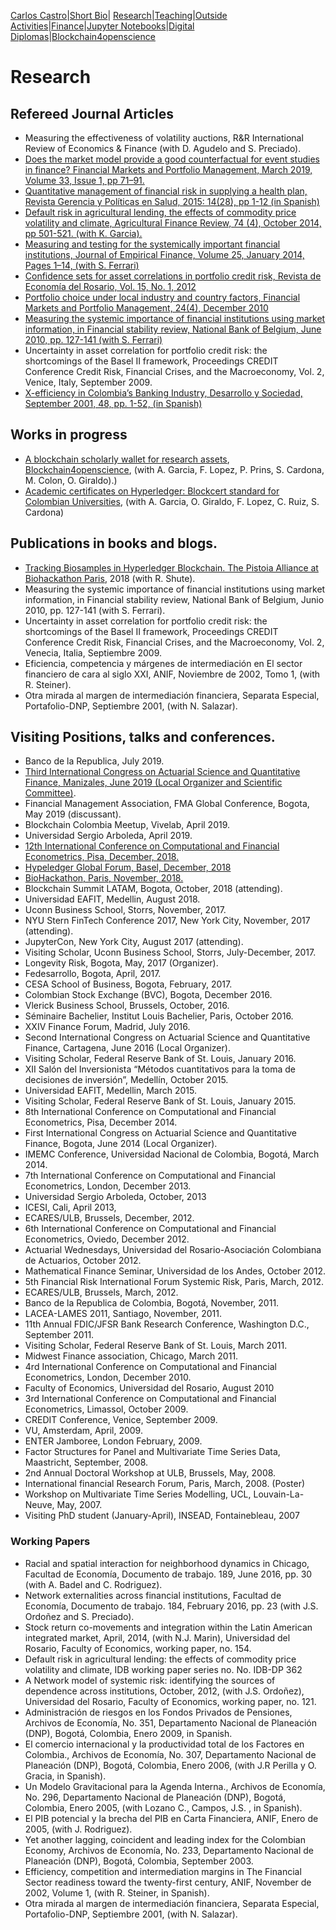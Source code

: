 [Carlos Castro](index.md)|[Short Bio](cv.md)| [Research](res.md)|[Teaching](teach.md)|[Outside Activities](Outside.md)|[Finance](Fin.md)|[Jupyter Notebooks](Jup.md)|[Digital Diplomas](Ddiploma.md)|[Blockchain4openscience](Block.md)    

# Research

## Refereed Journal Articles

* Measuring the effectiveness of volatility auctions, R&R International Review of Economics & Finance (with D. Agudelo and S. Preciado).
* [Does the market model provide a good counterfactual for event studies in finance? Financial Markets and Portfolio Management, March 2019, Volume 33, Issue 1, pp 71–91.](https://link.springer.com/article/10.1007/s11408-019-00325-4)
* [Quantitative management of financial risk in supplying a health plan, Revista Gerencia y Políticas en Salud, 2015: 14(28), pp 1-12 (in Spanish)]( http://dx.doi.org/10.11144/Javeriana.rgyps18-28.lacr.)
* [Default risk in agricultural lending, the effects of commodity price volatility and climate, Agricultural Finance Review, 74 (4), October 2014, pp 501-521. (with K. Garcia).](https://doi.org/10.1108/AFR-10-2013-0036 )
* [Measuring and testing for the systemically important financial institutions, Journal of Empirical Finance, Volume 25, January 2014, Pages 1–14, (with S. Ferrari)](https://doi.org/10.1016/j.jempfin.2013.10.009)
* [Confidence sets for asset correlations in portfolio credit risk, Revista de Economía del Rosario, Vol. 15, No. 1, 2012](http://repository.urosario.edu.co/handle/10336/11217)
* [Portfolio choice under local industry and country factors, Financial Markets and Portfolio Management, 24(4), December 2010](https://doi.org/10.1007/s11408-010-0143-9)
* [Measuring the systemic importance of financial institutions using market information, in Financial stability review, National Bank of Belgium, June 2010, pp. 127-141 (with S. Ferrari)](https://www.nbb.be/doc/ts/publications/fsr/fsr_2010_en.pdf)
* Uncertainty in asset correlation for portfolio credit risk: the shortcomings of the Basel II framework, Proceedings CREDIT Conference Credit Risk, Financial Crises, and the Macroeconomy, Vol. 2, Venice, Italy, September 2009.
* [X-efficiency in Colombia’s Banking Industry, Desarrollo y Sociedad, September 2001, 48, pp. 1-52, (in Spanish)](https://economia.uniandes.edu.co/images/archivos/pdfs/Articulos_Revista_Desarrollo_y_Sociedad/Articulo48_4.pdf)

## Works in progress

* [A blockchain scholarly wallet for research assets](https://github.com/Blockchain4openscience), [Blockchain4openscience](http://blockchain4openscience.com/), (with A. Garcia, F. Lopez, P. Prins, S. Cardona, M. Colon, O. Giraldo).)
* [Academic certificates on Hyperledger: Blockcert standard for Colombian Universities](https://hgf18.sched.com/event/G8rr), (with A. Garcia, O. Giraldo, F. Lopez, C. Ruiz, S. Cardona)

## Publications in books and blogs.

* [Tracking Biosamples in Hyperledger Blockchain. The Pistoia Alliance at Biohackathon Paris](https://www.pistoiaalliance.org/tracking-biosamples-in-hyperledger-blockchain-the-pistoia-alliance-at-biohackathon-paris-2018/), 2018 (with R. Shute).
* Measuring the systemic importance of financial institutions using market information, in Financial stability review, National Bank of Belgium, Junio 2010, pp. 127-141 (with S. Ferrari).
* Uncertainty in asset correlation for portfolio credit risk: the shortcomings of the Basel II framework, Proceedings CREDIT Conference Credit Risk, Financial Crises, and the Macroeconomy, Vol. 2, Venecia, Italia, Septiembre 2009.
* Eficiencia, competencia y márgenes de intermediación en El sector financiero de cara al siglo XXI, ANIF, Noviembre de 2002, Tomo 1, (with R. Steiner).
* Otra mirada al margen de intermediación financiera, Separata Especial, Portafolio-DNP, Septiembre 2001, (with N. Salazar).

## Visiting Positions, talks and conferences.

* Banco de la Republica, July 2019.
* [Third International Congress on Actuarial Science and Quantitative Finance, Manizales, June 2019 (Local Organizer and Scientific Committee)](http://icasqf2019.icasqf.org/).
* Financial Management Association, FMA Global Conference, Bogota, May 2019 (discussant).
* Blockchain Colombia Meetup, Vivelab, April 2019.
* Universidad Sergio Arboleda, April 2019.
* [12th International Conference on Computational and Financial Econometrics, Pisa, December, 2018.](http://www.cfenetwork.org/CFE2018/)
* [Hypeledger Global Forum, Basel, December, 2018](https://www.youtube.com/watch?v=r2BGzIsB4ww&feature=youtu.be)
* [BioHackathon, Paris, November, 2018.](https://bh2018paris.info/projects)
* Blockchain Summit LATAM, Bogota, October, 2018 (attending).
* Universidad EAFIT, Medellin, August 2018.
* Uconn Business School, Storrs, November, 2017.
* NYU Stern FinTech Conference 2017, New York City, November, 2017 (attending).
* JupyterCon, New York City, August 2017 (attending).
* Visiting Scholar, Uconn Business School, Storrs, July-December, 2017.
*	Longevity Risk, Bogota, May, 2017 (Organizer).
*	Fedesarrollo, Bogota, April, 2017.
*	CESA School of Business, Bogota, February, 2017.
*	Colombian Stock Exchange (BVC), Bogota, December 2016.
*	Vlerick Business School, Brussels, October, 2016.
*	Séminaire Bachelier, Institut Louis Bachelier, Paris, October 2016.
*	XXIV Finance Forum, Madrid, July 2016.
*	Second International Congress on Actuarial Science and Quantitative Finance, Cartagena, June 2016 (Local Organizer).
*	Visiting Scholar, Federal Reserve Bank of St. Louis, January 2016.
*	XII Salón del Inversionista “Métodos cuantitativos para la toma de decisiones de inversión”, Medellín, October 2015.
*	Universidad EAFIT, Medellin, March 2015.
*	Visiting Scholar, Federal Reserve Bank of St. Louis, January 2015.
*	8th International Conference on Computational and Financial Econometrics, Pisa, December 2014.
*	First International Congress on Actuarial Science and Quantitative Finance, Bogota, June 2014 (Local Organizer).
*	IMEMC Conference, Universidad Nacional de Colombia, Bogotá, March 2014.
*	7th International Conference on Computational and Financial Econometrics,   London, December 2013.
*	Universidad Sergio Arboleda, October, 2013
*	ICESI, Cali, April 2013,
*	ECARES/ULB, Brussels, December, 2012.
*	6th International Conference on Computational and Financial Econometrics, Oviedo, December 2012.
*	Actuarial Wednesdays, Universidad del Rosario-Asociación Colombiana de Actuarios, October 2012.
*	Mathematical Finance Seminar, Universidad de los Andes, October 2012.
*	5th Financial Risk International Forum Systemic Risk, Paris, March, 2012.
*	ECARES/ULB, Brussels, March, 2012.
*	Banco de la Republica de Colombia, Bogotá, November, 2011.
*	LACEA-LAMES 2011, Santiago, November, 2011.
*	11th Annual FDIC/JFSR Bank Research Conference, Washington D.C., September 2011.
*	Visiting Scholar, Federal Reserve Bank of St. Louis, March 2011.
*	Midwest Finance association, Chicago, March 2011.
*	4rd International Conference on Computational and Financial Econometrics,     London, December 2010.
*	Faculty of Economics, Universidad del Rosario, August 2010
*	3rd International Conference on Computational and Financial Econometrics, Limassol, October 2009.
*	CREDIT Conference, Venice, September 2009.
*	VU, Amsterdam, April, 2009.
*	ENTER Jamboree, London February, 2009.
*	Factor Structures for Panel and Multivariate Time Series Data, Maastricht, September, 2008.
*	2nd Annual Doctoral Workshop at ULB, Brussels, May, 2008.
*	International financial Research Forum, Paris, March, 2008. (Poster)
*	Workshop on Multivariate Time Series Modelling, UCL, Louvain-La-Neuve, May, 2007.
* Visiting PhD student (January-April), INSEAD, Fontainebleau, 2007

### Working Papers

*	Racial and spatial interaction for neighborhood dynamics in Chicago, Facultad de Economía, Documento de trabajo. 189, June 2016, pp. 30 (with A. Badel and C. Rodriguez).
*	Network externalities across financial institutions, Facultad de Economía, Documento de trabajo. 184, February 2016, pp. 23 (with J.S. Ordoñez and S. Preciado).
*	Stock return co-movements and integration within the Latin American integrated market, April, 2014, (with N.J. Marin), Universidad del Rosario, Faculty of Economics, working paper, no. 154.
*	Default risk in agricultural lending: the effects of commodity price volatility and climate, IDB working paper series no. No. IDB-DP 362
*	A Network model of systemic risk: identifying the sources of dependence across institutions, October, 2012, (with J.S. Ordoñez), Universidad del Rosario, Faculty of Economics, working paper, no. 121.
*	Administración de riesgos en los Fondos Privados de Pensiones, Archivos de Economía, No. 351, Departamento Nacional de Planeación (DNP), Bogotá, Colombia, Enero 2009, in Spanish.
*	El comercio internacional y la productividad total de los Factores en Colombia., Archivos de Economía, No. 307, Departamento Nacional de Planeación (DNP), Bogotá, Colombia, Enero 2006, (with J.R Perilla y O. Gracia, in Spanish).
*	Un Modelo Gravitacional para la Agenda Interna., Archivos de Economía, No. 296, Departamento Nacional de Planeación (DNP), Bogotá, Colombia, Enero 2005, (with Lozano C., Campos, J.S. , in Spanish).
*	El PIB potencial y la brecha del PIB en Carta Financiera, ANIF, Enero de 2005, (with J. Rodriguez).
*	Yet another lagging, coincident and leading index for the Colombian Economy, Archivos de Economía, No. 233, Departamento Nacional de Planeación (DNP), Bogotá, Colombia, September 2003.
*	Efficiency, competition and intermediation margins in The Financial Sector readiness toward the twenty-first century, ANIF, November de 2002, Volume 1, (with R. Steiner, in Spanish).
*	Otra mirada al margen de intermediación financiera, Separata Especial, Portafolio-DNP, Septiembre 2001, (with N. Salazar).
